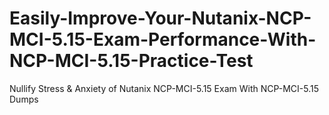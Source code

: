 # Easily-Improve-Your-Nutanix-NCP-MCI-5.15-Exam-Performance-With-NCP-MCI-5.15-Practice-Test
Nullify Stress &amp; Anxiety of Nutanix NCP-MCI-5.15 Exam With NCP-MCI-5.15 Dumps
